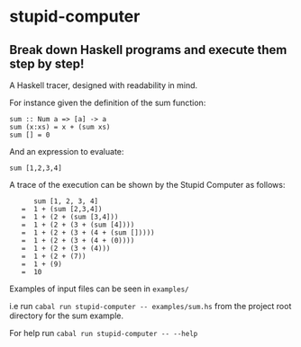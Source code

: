 # stupid-computer
## Break down Haskell programs and execute them step by step! 

A Haskell tracer, designed with readability in mind.

For instance given the definition of the sum function:  
``` 
sum :: Num a => [a] -> a 
sum (x:xs) = x + (sum xs)
sum [] = 0
``` 
And an expression to evaluate: 
```
sum [1,2,3,4]
``` 
A trace of the execution can be shown by the Stupid Computer as follows:
``` 
      sum [1, 2, 3, 4]
   =  1 + (sum [2,3,4])
   =  1 + (2 + (sum [3,4]))
   =  1 + (2 + (3 + (sum [4])))
   =  1 + (2 + (3 + (4 + (sum []))))
   =  1 + (2 + (3 + (4 + (0))))
   =  1 + (2 + (3 + (4)))
   =  1 + (2 + (7))
   =  1 + (9)
   =  10
```

Examples of input files can be seen in `examples/ ` 

i.e run `cabal run stupid-computer -- examples/sum.hs` from the project root directory for the sum example. 

For help run `cabal run stupid-computer -- --help`
